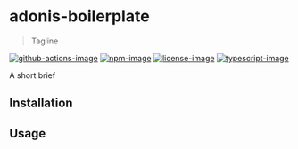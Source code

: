 # adonis-boilerplate
> Tagline

[![github-actions-image]][github-actions-url] [![npm-image]][npm-url] [![license-image]][license-url] [![typescript-image]][typescript-url]

A short brief

## Installation

## Usage

[github-actions-image]: https://github.com/adonis-boilerplate/actions/workflows/test.yml
[github-actions-url]: https://img.shields.io/github/workflow/status/adonis-boilerplate/test?style=for-the-badge "github-actions"

[npm-image]: https://img.shields.io/npm/v/adonis-boilerplate.svg?style=for-the-badge&logo=npm
[npm-url]: https://npmjs.org/package/adonis-boilerplate "npm"

[license-image]: https://img.shields.io/npm/l/adonis-boilerplate?color=blueviolet&style=for-the-badge
[license-url]: LICENSE.md "license"

[typescript-image]: https://img.shields.io/badge/Typescript-294E80.svg?style=for-the-badge&logo=typescript
[typescript-url]:  "typescript"
